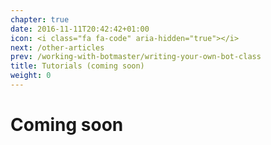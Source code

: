 ```yaml
---
chapter: true
date: 2016-11-11T20:42:42+01:00
icon: <i class="fa fa-code" aria-hidden="true"></i>
next: /other-articles
prev: /working-with-botmaster/writing-your-own-bot-class
title: Tutorials (coming soon)
weight: 0
---
```

# Coming soon
